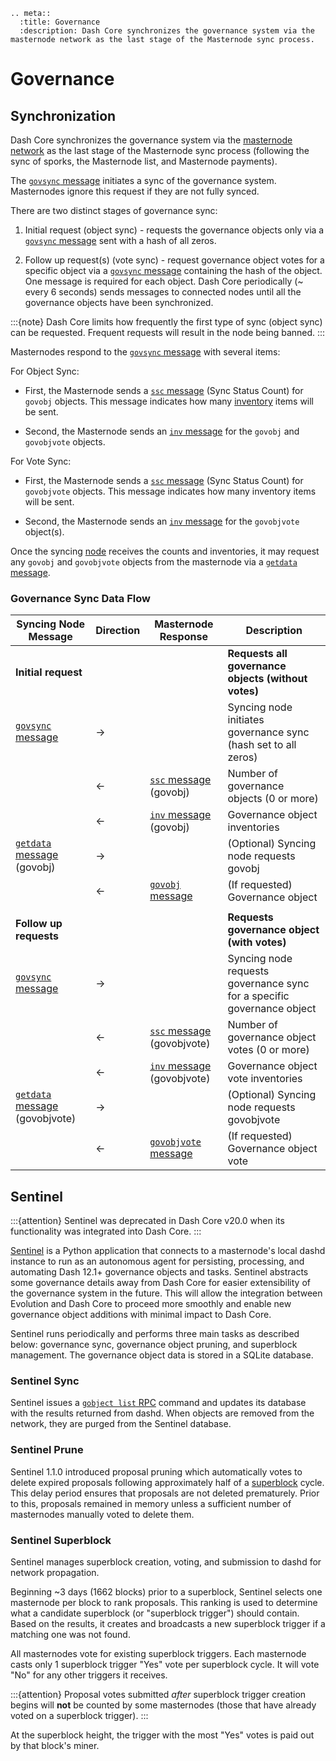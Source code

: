 ```{eval-rst}
.. meta::
  :title: Governance
  :description: Dash Core synchronizes the governance system via the masternode network as the last stage of the Masternode sync process. 
```

# Governance

## Synchronization

Dash Core synchronizes the governance system via the [masternode](../resources/glossary.md#masternode) [network](../resources/glossary.md#network) as the last stage of the Masternode sync process (following the sync of sporks, the Masternode list, and Masternode payments).

The [`govsync` message](../reference/p2p-network-governance-messages.md#govsync) initiates a sync of the governance system. Masternodes ignore this request if they are not fully synced.  

There are two distinct stages of governance sync:

1. Initial request (object sync) - requests the governance objects only via a [`govsync` message](../reference/p2p-network-governance-messages.md#govsync) sent with a hash of all zeros.  

2. Follow up request(s) (vote sync) - request governance object votes for a specific object via a [`govsync` message](../reference/p2p-network-governance-messages.md#govsync) containing the hash of the object. One message is required for each object. Dash Core periodically (~ every 6 seconds) sends messages to connected nodes until all the governance objects have been synchronized.

:::{note}
Dash Core limits how frequently the first type of sync (object sync) can be requested. Frequent requests will result in the node being banned.
:::

Masternodes respond to the [`govsync` message](../reference/p2p-network-governance-messages.md#govsync) with several items:

For Object Sync:

* First, the Masternode sends a [`ssc` message](../reference/p2p-network-masternode-messages.md#ssc) (Sync Status Count) for `govobj` objects. This message indicates how many [inventory](../resources/glossary.md#inventory) items will be sent.

* Second, the Masternode sends an [`inv` message](../reference/p2p-network-data-messages.md#inv) for the `govobj` and `govobjvote` objects.

For Vote Sync:

* First, the Masternode sends a [`ssc` message](../reference/p2p-network-masternode-messages.md#ssc) (Sync Status Count) for `govobjvote` objects. This message indicates how many inventory items will be sent.

* Second, the Masternode sends an [`inv` message](../reference/p2p-network-data-messages.md#inv) for the `govobjvote` object(s).

Once the syncing [node](../resources/glossary.md#node) receives the counts and inventories, it may request any `govobj` and `govobjvote` objects from the masternode via a [`getdata` message](../reference/p2p-network-data-messages.md#getdata).

### Governance Sync Data Flow

| **Syncing Node Message** | **Direction**  | **Masternode Response**   | **Description** |
| --- | --- | --- | --- |
| **Initial request** | | | **Requests all governance objects (without votes)** |
| [`govsync` message](../reference/p2p-network-governance-messages.md#govsync)        | →              |                           | Syncing node initiates governance sync (hash set to all zeros)
|                          | ←              | [`ssc` message](../reference/p2p-network-masternode-messages.md#ssc) (govobj)    | Number of governance objects (0 or more)
|                          | ←              | [`inv` message](../reference/p2p-network-data-messages.md#inv) (govobj)    | Governance object inventories
| [`getdata` message](../reference/p2p-network-data-messages.md#getdata) (govobj) | →              |                           | (Optional) Syncing node requests govobj
|                          | ←              | [`govobj` message](../reference/p2p-network-governance-messages.md#govobj)          | (If requested) Governance object
| | | | |
| **Follow up requests** | | | **Requests governance object (with votes)** |
| [`govsync` message](../reference/p2p-network-governance-messages.md#govsync)        | →              |                           | Syncing node requests governance sync for a specific governance object
|                          | ←              | [`ssc` message](../reference/p2p-network-masternode-messages.md#ssc) (govobjvote)| Number of governance object votes (0 or more)
|                          | ←              | [`inv` message](../reference/p2p-network-data-messages.md#inv) (govobjvote)| Governance object vote inventories
| [`getdata` message](../reference/p2p-network-data-messages.md#getdata) (govobjvote) | →              |                           | (Optional) Syncing node requests govobjvote
|                          | ←              | [`govobjvote` message](../reference/p2p-network-governance-messages.md#govobjvote)      | (If requested) Governance object vote

## Sentinel

:::{attention}
Sentinel was deprecated in Dash Core v20.0 when its functionality was integrated into Dash Core.
:::

[Sentinel](https://github.com/dashpay/sentinel/) is a Python application that connects to a masternode's local dashd instance to run as an autonomous agent for persisting, processing, and automating Dash 12.1+ governance objects and tasks. Sentinel abstracts some governance details away from Dash Core for easier extensibility of the governance system in the future. This will allow the integration between Evolution and Dash Core to proceed more smoothly and enable new governance object additions with minimal impact to Dash Core.

Sentinel runs periodically and performs three main tasks as described below:
governance sync, governance object pruning, and superblock management. The governance object data is stored in a SQLite database.

### Sentinel Sync

Sentinel issues a [`gobject list` RPC](../api/remote-procedure-calls-dash.md#gobject-list) command and updates its database with the results returned from dashd. When objects are removed from the network, they are purged from the Sentinel database.

### Sentinel Prune

Sentinel 1.1.0 introduced proposal pruning which automatically votes to delete expired proposals following approximately half of a [superblock](../resources/glossary.md#superblock) cycle. This delay period ensures that proposals are not deleted prematurely. Prior to this, proposals remained in memory unless a sufficient number of masternodes manually voted to delete them.

### Sentinel Superblock

Sentinel manages superblock creation, voting, and submission to dashd for network propagation.

Beginning ~3 days (1662 blocks) prior to a superblock, Sentinel selects one masternode per block to rank proposals. This ranking is used to determine what a candidate superblock (or "superblock trigger") should contain. Based on the results, it creates and broadcasts a new superblock trigger if a matching one was not found.

All masternodes vote for existing superblock triggers. Each masternode casts only 1 superblock trigger "Yes" vote per superblock cycle. It will vote "No" for any other triggers it receives.

:::{attention}
Proposal votes submitted _after_ superblock trigger creation begins will **not** be counted by some masternodes (those that have already voted on a superblock trigger).
:::

At the superblock height, the trigger with the most "Yes" votes is paid out by that block's miner.
